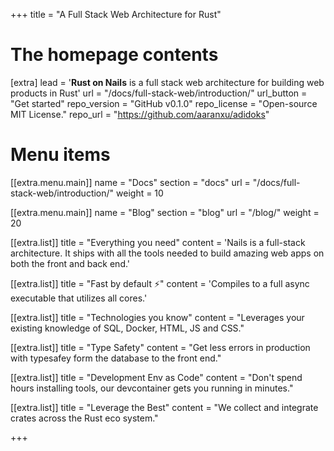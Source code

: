 +++
title = "A Full Stack Web Architecture for Rust"


# The homepage contents
[extra]
lead = '<b>Rust on Nails</b> is a full stack web architecture for building web products in Rust'
url = "/docs/full-stack-web/introduction/"
url_button = "Get started"
repo_version = "GitHub v0.1.0"
repo_license = "Open-source MIT License."
repo_url = "https://github.com/aaranxu/adidoks"

# Menu items
[[extra.menu.main]]
name = "Docs"
section = "docs"
url = "/docs/full-stack-web/introduction/"
weight = 10

[[extra.menu.main]]
name = "Blog"
section = "blog"
url = "/blog/"
weight = 20

[[extra.list]]
title = "Everything you need"
content = 'Nails is a full-stack architecture. It ships with all the tools needed to build amazing web apps on both the front and back end.'

[[extra.list]]
title = "Fast by default ⚡️"
content = 'Compiles to a full async executable that utilizes all cores.'

[[extra.list]]
title = "Technologies you know"
content = "Leverages your existing knowledge of SQL, Docker, HTML, JS and CSS."

[[extra.list]]
title = "Type Safety"
content = "Get less errors in production with typesafey form the database to the front end."

[[extra.list]]
title = "Development Env as Code"
content = "Don't spend hours installing tools, our devcontainer gets you running in minutes."

[[extra.list]]
title = "Leverage the Best"
content = "We collect and integrate crates across the Rust eco system."

+++
